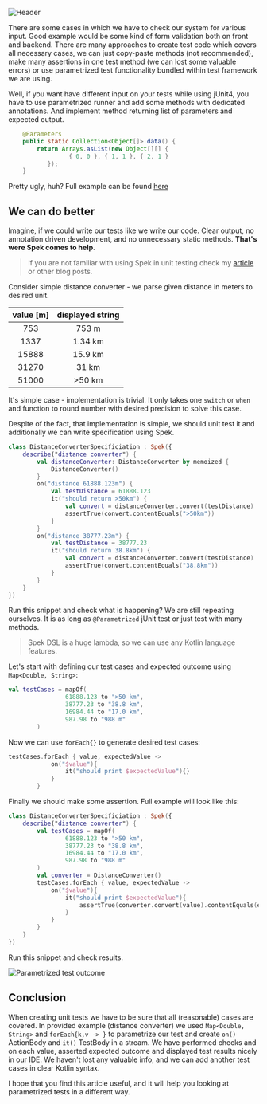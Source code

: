 ![Header](https://raw.githubusercontent.com/rozkminiacz/rozkminiacz.github.io/master/_posts/distracetd-spek-junit.jpg)

There are some cases in which we have to check our system for various input. 
Good example would be some kind of form validation both on front and backend. 
There are many approaches to create test code which covers all necessary cases, 
we can just copy-paste methods (not recommended), make many assertions in one test method (we can lost some valuable errors) 
or use parametrized test functionality bundled within test framework we are using.

Well, if you want have different input on your tests while using jUnit4, you have to use parametrized runner and add some methods with dedicated annotations.
And implement method returning list of parameters and expected output.

```java
    @Parameters
    public static Collection<Object[]> data() {
        return Arrays.asList(new Object[][] {     
                 { 0, 0 }, { 1, 1 }, { 2, 1 } 
           });
    }

```

Pretty ugly, huh? Full example can be found [here](https://github.com/junit-team/junit4/wiki/Parameterized-tests)


## We can do better
Imagine, if we could write our tests like we write our code. Clear output, no annotation driven development, and
no unnecessary static methods. **That's were Spek comes to help**.

>If you are not familiar with using Spek in unit testing check my [article](http://rozkmin.me/Model-View-Presenter-writing-Spek-specification/) or other blog posts.

Consider simple distance converter - we parse given distance in meters to desired unit. 

|value [m]|displayed string|
|:---: | :---: |
|753|753 m|
|1337|1.34 km|
|15888|15.9 km|
|31270|31 km|
|51000|>50 km|

It's simple case - implementation is trivial. It only takes one ```switch``` or ```when``` and function to round number with desired precision to solve this case.

Despite of the fact, that implementation is simple, we should unit test it and additionally we can write specification using Spek. 

```kotlin
class DistanceConverterSpecificiation : Spek({
    describe("distance converter") {
        val distanceConverter: DistanceConverter by memoized {
            DistanceConverter()
        }
        on("distance 61888.123m") {
            val testDistance = 61888.123
            it("should return >50km") {
                val convert = distanceConverter.convert(testDistance)
                assertTrue(convert.contentEquals(">50km"))
            }
        }
        on("distance 38777.23m") {
            val testDistance = 38777.23
            it("should return 38.8km") {
                val convert = distanceConverter.convert(testDistance)
                assertTrue(convert.contentEquals("38.8km"))
            }
        }
    }
})
```


Run this snippet and check what is happening? We are still repeating ourselves. It is as long as ```@Parametrized``` jUnit test or just test with many methods.

>Spek DSL is a huge lambda, so we can use any Kotlin language features.

Let's start with defining our test cases and expected outcome using ```Map<Double, String>```:

```kotlin
val testCases = mapOf(
                61888.123 to ">50 km",
                38777.23 to "38.8 km",
                16984.44 to "17.0 km",
                987.98 to "988 m"
        )
```

Now we can use ```forEach{}``` to generate desired test cases:

```kotlin
testCases.forEach { value, expectedValue ->
            on("$value"){
                it("should print $expectedValue"){}
            }
        }
```

Finally we should make some assertion. Full example will look like this:

```kotlin
class DistanceConverterSpecificiation : Spek({
    describe("distance converter") {
        val testCases = mapOf(
                61888.123 to ">50 km",
                38777.23 to "38.8 km",
                16984.44 to "17.0 km",
                987.98 to "988 m"
        )
        val converter = DistanceConverter()
        testCases.forEach { value, expectedValue ->
            on("$value"){
                it("should print $expectedValue"){
                    assertTrue(converter.convert(value).contentEquals(expectedValue))
                }
            }
        }
    }
})
```

Run this snippet and check results.

![Parametrized test outcome](https://raw.githubusercontent.com/rozkminiacz/rozkminiacz.github.io/master/_posts/spek-parametrized.png)

## Conclusion

When creating unit tests we have to be sure that all (reasonable) cases are covered. In provided example (distance converter) we used ```Map<Double, String>``` and ```forEach{k,v -> }``` 
to parametrize our test and create ```on()``` ActionBody and ```it()``` TestBody in a stream. 
We have performed checks and on each value, asserted expected outcome and displayed test results nicely in our IDE. 
We haven't lost any valuable info, and we can add another test cases in clear Kotlin syntax.

I hope that you find this article useful, and it will help you looking at parametrized tests in a different way.